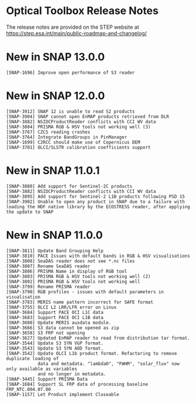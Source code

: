 Optical Toolbox Release Notes
================================

The release notes are provided on the STEP website at https://step.esa.int/main/public-roadmap-and-changelog/

# New in SNAP 13.0.0
    [SNAP-1696] Improve open performance of S3 reader

# New in SNAP 12.0.0
    [SNAP-3912] SNAP 12 is unable to read S2 products
    [SNAP-3904] SNAP cannot open EnMAP products retrieved from DLR
    [SNAP-3882] NSIDCProductReader conflicts with CCI WV data
    [SNAP-3804] PRISMA RGB & HSV tools not working well (3)
    [SNAP-3767] CZCS reading crashes
    [SNAP-3764] Integrate BandGroups in PinManager
    [SNAP-1699] C2RCC should make use of Copernicus DEM
    [SNAP-3701] OLCI/SLSTR calibration coefficients support

# New in SNAP 11.0.1
    [SNAP-3880] Add support for Sentinel-2C products
    [SNAP-3882] NSIDCProductReader conflicts with CCI WV data
    [SNAP-3895] Add support for Sentinel-2 L1B products following PSD 15
    [SNAP-3902] Unable to open any product in SNAP due to a failure with loading the HDF native library by the ECOSTRESS reader, after applying the update to SNAP

# New in SNAP 11.0.0
    [SNAP-3811] Update Band Grouping Help
    [SNAP-3810] PACE Issues with default bands in RGB & HSV visualisations
    [SNAP-3808] SeaDAS reader does not see *.nc files
    [SNAP-3807] Rename SeaDAS reader
    [SNAP-3806] PRISMA Name in display of RGB tool 
    [SNAP-3803] PRISMA RGB & HSV tools not working well (2)
    [SNAP-3802] PRISMA RGB & HSV tools not working well 
    [SNAP-3799] Rename PRISMA reader
    [SNAP-3790] RGB profiles - issues with default parameters in visualisation  
    [SNAP-3783] MERIS name pattern incorrect for SAFE format
    [SNAP-3755] OLCI L2 LRR/LFR error on Linux
    [SNAP-3684] Support PACE OCI L1C data
    [SNAP-3683] Support PACE OCI L1B data
    [SNAP-3680] Update MERIS auxdata module.
    [SNAP-3666] S3 data cannot be opened as zip
    [SNAP-3658] S3 FRP not opening
    [SNAP-3627] Updated EnMAP reader to read from distribution tar format.
    [SNAP-3544] Update S3 SYN VGP format.
    [SNAP-3543] Update S3 SYN AOD format.
    [SNAP-3542] Update OLCI L1b product format. Refactoring to remove duplicate loading of
                data and metadata. "lambda0", "FWHM", "solar_flux" now only available as variables 
                and no longer in metadata. 
    [SNAP-3445] Support PRISMA Data
    [SNAP-1684] Support SL FRP data of processing baseline FRP_NTC.004.07.00
    [SNAP-1157] Let Product implement Closeable
    

